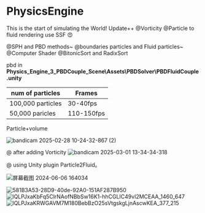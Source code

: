 # PhysicsEngine
This is the start of simulating the World!
Update++
@Vorticity @Particle to fluid rendering use SSF :heart_eyes:


@SPH and PBD methods~
@boundaries particles and Fluid particles~
@Computer Shader 
@BitonicSort and RadixSort

pbd in **Physics_Engine_3_PBDCouple_Scene\Assets\PBDSolver\PBDFluidCouple.unity**



| num of particles | Frames | 
|-------|-------|
| 100,000 particles | 30-40fps | 
| 50,000 paricles| 110-150fps | 



Particle+volume


![bandicam 2025-02-28 10-24-32-867 (2)](https://github.com/user-attachments/assets/1705e552-c7df-404b-8e4c-058b333d159a)

@ after adding Vorticity
![bandicam 2025-03-01 13-34-34-318](https://github.com/user-attachments/assets/cb6626d6-e8d8-496a-ab60-8edc8133142a)

@ using Unity plugin Particle2Fluid。


![屏幕截图 2024-06-06 164034](https://github.com/alen-cell/PhysicsEngine/assets/64120028/18d69d87-a4b8-4267-b2f2-f0e30c641b94)

![581B3A53-28D9-40de-92A0-151AF287B950](https://user-images.githubusercontent.com/64120028/181717967-0d759db6-cc71-4a15-9688-8d97d13e1c14.png)
![lQLPJxaKbFq5ClrNAofNBbSw16K1-hhCGLIC49vl2MCEAA_1460_647](https://user-images.githubusercontent.com/64120028/181717991-e56c02eb-b508-4783-856b-cc958415b78c.png)
![lQLPJxaKRWGAVM7M180BebBzO25sVtgskgLjnAscwKEA_377_215](https://user-images.githubusercontent.com/64120028/181718091-a01ed29f-4e9e-4bee-8d3f-3439912a2901.png)
